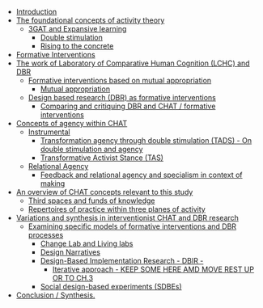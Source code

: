 -   [Introduction](#introduction)
-   [The foundational concepts of activity
    theory](#the-foundational-concepts-of-activity-theory)
    -   [3GAT and Expansive learning](#gat-and-expansive-learning)
        -   [Double stimulation](#double-stimulation)
        -   [Rising to the concrete](#rising-to-the-concrete)
-   [Formative Interventions](#formative-interventions)
-   [The work of Laboratory of Comparative Human Cognition (LCHC) and
    DBR](#the-work-of-laboratory-of-comparative-human-cognition-lchc-and-dbr)
    -   [Formative interventions based on mutual
        appropriation](#formative-interventions-based-on-mutual-appropriation)
        -   [Mutual appropriation](#mutual-appropriation)
    -   [Design based research (DBR) as formative
        interventions](#design-based-research-dbr-as-formative-interventions)
        -   [Comparing and critiquing DBR and CHAT / formative
            interventions](#comparing-and-critiquing-dbr-and-chat-formative-interventions)
-   [Concepts of agency within CHAT](#concepts-of-agency-within-chat)
    -   [Instrumental](#instrumental)
        -   [Transformation agency through double stimulation (TADS) -
            On double stimulation and
            agency](#transformation-agency-through-double-stimulation-tads---on-double-stimulation-and-agency)
        -   [Transformative Activist Stance
            (TAS)](#transformative-activist-stance-tas)
    -   [Relational Agency](#relational-agency)
        -   [Feedback and relational agency and specialism in context of
            making](#feedback-and-relational-agency-and-specialism-in-context-of-making)
-   [An overview of CHAT concepts relevant to this
    study](#an-overview-of-chat-concepts-relevant-to-this-study)
    -   [Third spaces and funds of
        knowledge](#third-spaces-and-funds-of-knowledge)
    -   [Repertoires of practice within three planes of
        activity](#repertoires-of-practice-within-three-planes-of-activity)
-   [Variations and synthesis in interventionist CHAT and DBR
    research](#variations-and-synthesis-in-interventionist-chat-and-dbr-research)
    -   [Examining specific models of formative interventions and DBR
        processes](#examining-specific-models-of-formative-interventions-and-dbr-processes)
        -   [Change Lab and Living labs](#change-lab-and-living-labs)
        -   [Design Narratives](#design-narratives)
        -   [Design-Based Implementation Research - DBIR
            -](#design-based-implementation-research---dbir--)
            -   [Iterative approach - KEEP SOME HERE AMD MOVE REST UP OR
                TO
                CH.3](#iterative-approach---keep-some-here-amd-move-rest-up-or-to-ch.3)
        -   [Social design-based experiments
            (SDBEs)](#social-design-based-experiments-sdbes)
-   [Conclusion / Synthesis.](#conclusion-synthesis.)
